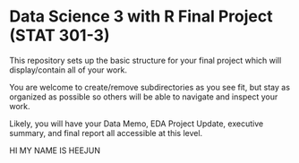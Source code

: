 # Data Science 3 with R Final Project (STAT 301-3)

This repository sets up the basic structure for your final project which will display/contain all of your work.

You are welcome to create/remove subdirectories as you see fit, but stay as organized as possible so others will be able to navigate and inspect your work.

Likely, you will have your Data Memo, EDA Project Update, executive summary, and final report all accessible at this level.

HI MY NAME IS HEEJUN